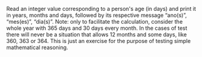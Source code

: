 Read an integer value corresponding to a person's age (in days) and print it in years, months and days, followed by its respective message “ano(s)”, “mes(es)”, “dia(s)”.
Note: only to facilitate the calculation, consider the whole year with 365 days and 30 days every month. In the cases of test there will never be a situation that allows 12 months and some days, like 360, 363 or 364. This is just an exercise for the purpose of testing simple mathematical reasoning.